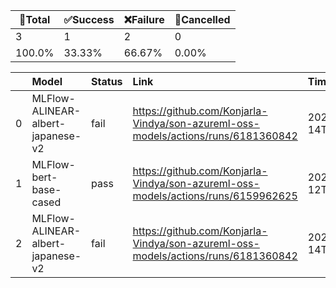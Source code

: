 🚀Total|✅Success|❌Failure|🚫Cancelled|
-----|-------|-------|-------|
3|1|2|0|
100.0%|33.33%|66.67%|0.00%|

|    | Model                             | Status   | Link                                                                              | Timestamp            |
|---:|:----------------------------------|:---------|:----------------------------------------------------------------------------------|:---------------------|
|  0 | MLFlow-ALINEAR-albert-japanese-v2 | fail     | https://github.com/Konjarla-Vindya/son-azureml-oss-models/actions/runs/6181360842 | 2023-09-14T05:31:24Z |
|  1 | MLFlow-bert-base-cased            | pass     | https://github.com/Konjarla-Vindya/son-azureml-oss-models/actions/runs/6159962625 | 2023-09-12T13:13:01Z |
|  2 | MLFlow-ALINEAR-albert-japanese-v2 | fail     | https://github.com/Konjarla-Vindya/son-azureml-oss-models/actions/runs/6181360842 | 2023-09-14T05:31:24Z |
